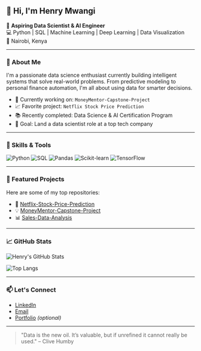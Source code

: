 ## 👋 Hi, I'm Henry Mwangi

🎯 **Aspiring Data Scientist & AI Engineer**  
💻 Python | SQL | Machine Learning | Deep Learning | Data Visualization  
📍 Nairobi, Kenya  

---

### 🚀 About Me

I'm a passionate data science enthusiast currently building intelligent systems that solve real-world problems. From predictive modeling to personal finance automation, I'm all about using data for smarter decisions.

- 🔭 Currently working on: `MoneyMentor-Capstone-Project`
- 📈 Favorite project: `Netflix Stock Price Prediction`
- 📚 Recently completed: Data Science & AI Certification Program
- 🎯 Goal: Land a data scientist role at a top tech company

---

### 🧠 Skills & Tools

![Python](https://img.shields.io/badge/-Python-3776AB?style=flat&logo=python&logoColor=white)
![SQL](https://img.shields.io/badge/-SQL-4479A1?style=flat&logo=postgresql&logoColor=white)
![Pandas](https://img.shields.io/badge/-Pandas-150458?style=flat&logo=pandas&logoColor=white)
![Scikit-learn](https://img.shields.io/badge/-Scikit--learn-F7931E?style=flat&logo=scikit-learn&logoColor=white)
![TensorFlow](https://img.shields.io/badge/-TensorFlow-FF6F00?style=flat&logo=tensorflow&logoColor=white)

---

### 📂 Featured Projects

Here are some of my top repositories:

- 🚀 [Netflix-Stock-Price-Prediction](https://github.com/Henry-tech1/Netflix-Stock-Price-Prediction)
- 💡 [MoneyMentor-Capstone-Project](https://github.com/Henry-tech1/MoneyMentor-Capstone-Project)
- 📊 [Sales-Data-Analysis](https://github.com/Henry-tech1/Sales-data-analysis)

---

### 📈 GitHub Stats

![Henry's GitHub Stats](https://github-readme-stats.vercel.app/api?username=Henry-tech1&show_icons=true&theme=radical)

![Top Langs](https://github-readme-stats.vercel.app/api/top-langs/?username=Henry-tech1&layout=compact&theme=radical)

---

### 📫 Let's Connect

- [LinkedIn](https://www.linkedin.com/in/henry-mwangi-528924363/)
- [Email](mailto:henrytech094@gmail.com)
- [Portfolio]([https://your-portfolio.com](https://henry-tech1.github.io/Portfolio/)) *(optional)*

---

> "Data is the new oil. It’s valuable, but if unrefined it cannot really be used." – Clive Humby
